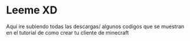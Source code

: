 # Leeme XD

Aquí ire subiendo todas las descargas/ algunos codigos que se muestran en el tutorial de como crear tu cliente de minecraft
